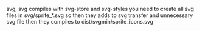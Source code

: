 svg, svg compiles with svg-store and svg-styles you need to create all svg files in svg/sprite_*.svg
  so then they adds to svg transfer and unnecessary svg file then they compiles to dist/svgmin/sprite_icons.svg